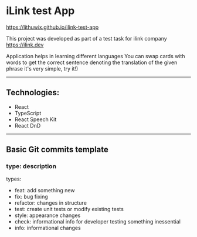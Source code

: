 # iLink test App

https://lithuwix.github.io/ilink-test-app

This project was developed as part of a test task for ilink company https://ilink.dev

Application helps in learning different languages
You can swap cards with words to get the correct sentence denoting the translation of the given phrase
it's very simple, try it!)

---

## Technologies:

- React
- TypeScript
- React Speech Kit
- React DnD

---

## Basic Git commits template

### type: description

types:

- feat: add something new
- fix: bug fixing
- refactor: changes in structure
- test: create unit tests or modify existing tests
- style: appearance changes
- check: informational info for developer testing something inessential
- info: informational changes 

